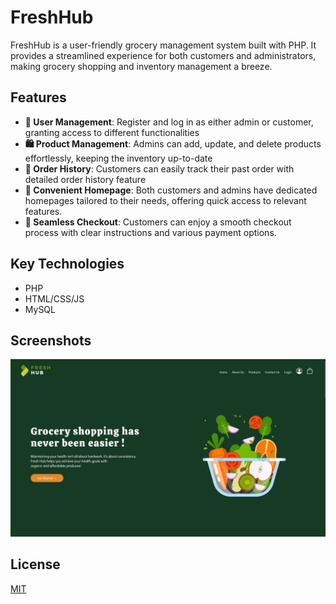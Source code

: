 # FreshHub

FreshHub is a user-friendly grocery management system built with PHP. It provides a streamlined experience for both customers and administrators, making grocery shopping and inventory management a breeze.

## Features

- **👤 User Management**: Register and log in as either admin or customer, granting access to different functionalities
- **🛍️ Product Management**: Admins can add, update, and delete products effortlessly, keeping the inventory up-to-date
- **📜 Order History**: Customers can easily track their past order with detailed order history feature
- **🏡 Convenient Homepage**: Both customers and admins have dedicated homepages tailored to their needs, offering quick access to relevant features.
- **💸 Seamless Checkout**: Customers can enjoy a smooth checkout process with clear instructions and various payment options.

## Key Technologies

- PHP
- HTML/CSS/JS
- MySQL

## Screenshots
![homepage](https://github.com/Dalton-G/FreshHub/blob/main/screenshots/HomePage.png?raw=true)


## License

[MIT](https://github.com/Dalton-G/FreshHub/blob/main/LICENSE)
